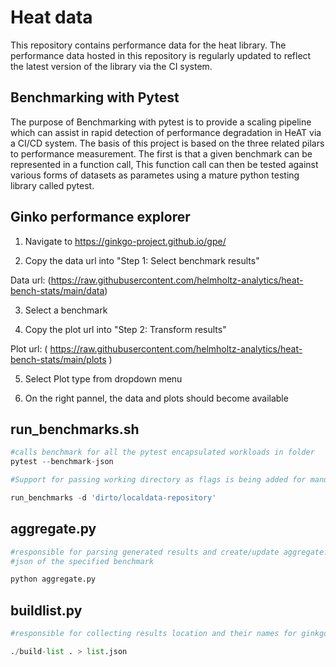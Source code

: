 # Heat data
This repository contains performance data for the heat library. The performance data hosted in this repository is regularly updated to reflect the latest version of the library via the CI system.

## Benchmarking with Pytest

The purpose of Benchmarking with pytest is to provide a scaling pipeline which can assist in rapid detection of performance degradation in HeAT via a CI/CD system. The basis of this project is based on the three related pilars to performance measurement. The first is that a given benchmark can be represented in a function call, This function call can then be tested against various forms of datasets as parametes using a mature python testing library called pytest.

## Ginko performance explorer

1. Navigate to https://ginkgo-project.github.io/gpe/

2. Copy the data url into "Step 1: Select benchmark results"

Data url: (https://raw.githubusercontent.com/helmholtz-analytics/heat-bench-stats/main/data)

3. Select a benchmark

4. Copy the plot url into "Step 2: Transform results"

Plot url: ( https://raw.githubusercontent.com/helmholtz-analytics/heat-bench-stats/main/plots )

5. Select Plot type from dropdown menu

6. On the right pannel, the data and plots should become available


## run_benchmarks.sh

```python
#calls benchmark for all the pytest encapsulated workloads in folder
pytest --benchmark-json

#Support for passing working directory as flags is being added for manual activation 

run_benchmarks -d 'dirto/localdata-repository'
```

## aggregate.py

```python
#responsible for parsing generated results and create/update aggregate.
#json of the specified benchmark 

python aggregate.py

```

## buildlist.py

```python
#responsible for collecting results location and their names for ginkgo performance explorer

./build-list . > list.json


```
